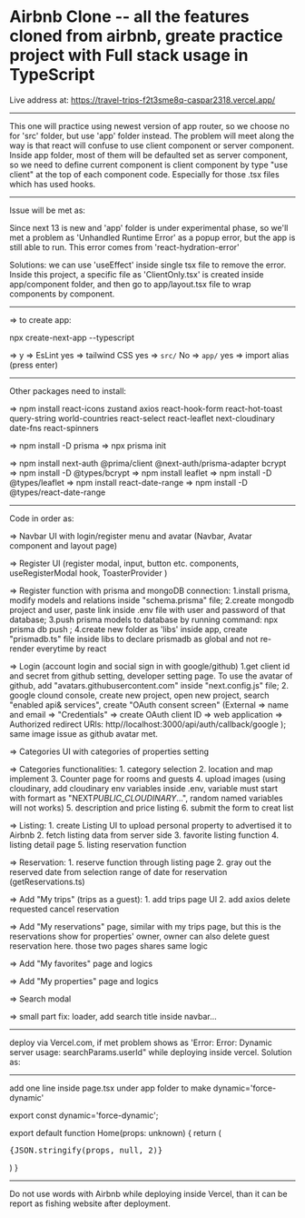 # Airbnb Clone -- all the features cloned from airbnb, greate practice project with Full stack usage in TypeScript

Live address at: https://travel-trips-f2t3sme8q-caspar2318.vercel.app/

---

This one will practice using newest version of app router, so we choose no for 'src' folder, but use 'app' folder instead. The problem will meet along the way is that react will confuse to use client component or server component. Inside app folder, most of them will be defaulted set as server component, so we need to define current component is client component by type "use client" at the top of each component code. Especially for those .tsx files which has used hooks.

---

Issue will be met as:

Since next 13 is new and 'app' folder is under experimental phase, so we'll met a problem as 'Unhandled Runtime Error' as a popup error, but the app is still able to run. This error comes from 'react-hydration-error'

Solutions: we can use 'useEffect' inside single tsx file to remove the error. Inside this project, a specific file as 'ClientOnly.tsx' is created inside app/component folder, and then go to app/layout.tsx file to wrap components by <ClientOnly> component.

---

=> to create app:

npx create-next-app --typescript

=> y => EsLint yes => tailwind CSS yes => `src/` No => `app/` yes => import alias (press enter)

---

Other packages need to install:

=> npm install react-icons zustand axios react-hook-form react-hot-toast query-string world-countries react-select react-leaflet next-cloudinary date-fns react-spinners

=> npm install -D prisma => npx prisma init

=> npm install next-auth @prima/client @next-auth/prisma-adapter bcrypt => npm install -D @types/bcrypt => npm install leaflet => npm install -D @types/leaflet => npm install react-date-range => npm install -D @types/react-date-range

---

Code in order as:

=> Navbar UI with login/register menu and avatar (Navbar, Avatar component and layout page)

=> Register UI (register modal, input, button etc. components, useRegisterModal hook, ToasterProvider )

=> Register function with prisma and mongoDB connection: 1.install prisma, modify models and relations inside "schema.prisma" file; 2.create mongodb project and user, paste link inside .env file with user and password of that database; 3.push prisma models to database by running command: npx prisma db push ; 4.create new folder as 'libs' inside app, create "prismadb.ts" file inside libs to declare prismadb as global and not re-render everytime by react

=> Login (account login and social sign in with google/github) 1.get client id and secret from github setting, developer setting page. To use the avatar of github, add "avatars.githubusercontent.com" inside "next.config.js" file; 2. google clound console, create new project, open new project, search "enabled api& services", create "OAuth consent screen" (External => name and email => "Credentials" => create OAuth client ID => web application => Authorized redirect URls: http//localhost:3000/api/auth/callback/google ); same image issue as github avatar met.

=> Categories UI with categories of properties setting

=> Categories functionalities: 1. category selection 2. location and map implement 3. Counter page for rooms and guests 4. upload images (using cloudinary, add cloudinary env variables inside .env, variable must start with formart as "NEXT*PUBLIC_CLOUDINARY*...", random named variables will not works) 5. description and price listing 6. submit the form to creat list

=> Listing: 1. create Listing UI to upload personal property to advertised it to Airbnb 2. fetch listing data from server side 3. favorite listing function 4. listing detail page 5. listing reservation function

=> Reservation: 1. reserve function through listing page 2. gray out the reserved date from selection range of date for reservation (getReservations.ts)

=> Add "My trips" (trips as a guest): 1. add trips page UI 2. add axios delete requested cancel reservation

=> Add "My reservations" page, similar with my trips page, but this is the reservations show for properties' owner, owner can also delete guest reservation here. those two pages shares same logic

=> Add "My favorites" page and logics

=> Add "My properties" page and logics

=> Search modal

=> small part fix: loader, add search title inside navbar...

---

deploy via Vercel.com, if met problem shows as 'Error: Error: Dynamic server usage: searchParams.userId" while deploying inside vercel. Solution as:

---

add one line inside page.tsx under app folder to make dynamic='force-dynamic'

export const dynamic='force-dynamic';

export default function Home(props: unknown) {
return (
<main>
<pre>
{JSON.stringify(props, null, 2)}
</pre>
</main>
)
}

---

Do not use words with Airbnb while deploying inside Vercel, than it can be report as fishing website after deployment.
